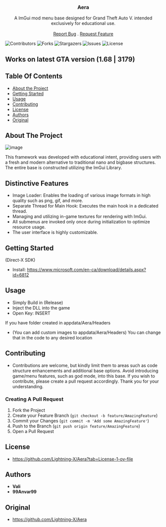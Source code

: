 <br/>
<p align="center">
  <h3 align="center">Aera</h3>

  <p align="center">
    A ImGui mod menu base designed for Grand Theft Auto V. intended exclusively for educational use.
    <br/>
    <br/>
    <a href="https://github.com/99Anvar99/Aera/issues">Report Bug</a>
    .
    <a href="https://github.com/99Anvar99/Aera/issues">Request Feature</a>
  </p>
</p>

![Contributors](https://img.shields.io/github/contributors/99Anvar99/Aera?color=dark-green) ![Forks](https://img.shields.io/github/forks/99Anvar99/Aera?style=social) ![Stargazers](https://img.shields.io/github/stars/99Anvar99/Aera?style=social) ![Issues](https://img.shields.io/github/issues/99Anvar99/Aera) ![License](https://img.shields.io/github/license/99Anvar99/Aera) 

## Works on latest GTA version (1.68 | 3179)

## Table Of Contents

* [About the Project](#about-the-project)
* [Getting Started](#getting-started)
* [Usage](#usage)
* [Contributing](#contributing)
* [License](#license)
* [Authors](#authors)
* [Original](#original)

## About The Project
![image](https://github.com/99Anvar99/Aera/assets/60616540/374d693a-f2bf-469a-b96a-a6c1e560684a)

This framework was developed with educational intent, providing users with a fresh and modern alternative to traditional nano and bigbase structures. The entire base is constructed utilizing the ImGui Library.
## Distinctive Features
- Image Loader: Enables the loading of various image formats in high quality such as png, gif, and more.
- Separate Thread for Main Hook: Executes the main hook in a dedicated thread.
- Managing and utilizing in-game textures for rendering with ImGui.
- All submenus are invoked only once during initialization to optimize resource usage.
- The user interface is highly customizable.

## Getting Started

(Direct-X SDK)
- Install: https://www.microsoft.com/en-ca/download/details.aspx?id=6812

## Usage

- Simply Build in (Release)
- Inject the DLL into the game
- Open Key: INSERT

If you have folder created in appdata/Aera/Headers
- (You can add custom images to appdata/Aera/Headers)
You can change that in the code to any desired location

## Contributing

- Contributions are welcome, but kindly limit them to areas such as code structure enhancements and additional base options. Avoid introducing game/menu features, such as god mode, into this base. If you wish to contribute, please create a pull request accordingly. Thank you for your understanding.

### Creating A Pull Request

1. Fork the Project
2. Create your Feature Branch (`git checkout -b feature/AmazingFeature`)
3. Commit your Changes (`git commit -m 'Add some AmazingFeature'`)
4. Push to the Branch (`git push origin feature/AmazingFeature`)
5. Open a Pull Request

## License

- https://github.com/Lightning-X/Aera?tab=License-1-ov-file

## Authors

* **Vali**
* **99Anvar99**

## Original
- https://github.com/Lightning-X/Aera
